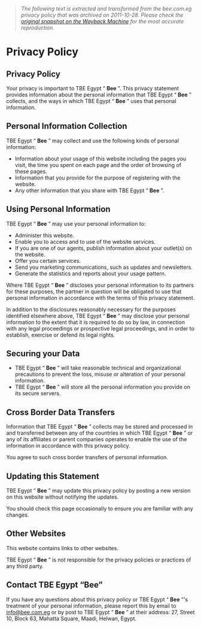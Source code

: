 > *The following text is extracted and transformed from the bee.com.eg privacy policy that was archived on 2011-10-28. Please check the [original snapshot on the Wayback Machine](https://web.archive.org/web/20111028041146id_/http%3A//bee.com.eg/en/privacy-policy.html) for the most accurate reproduction.*

# Privacy Policy

##  Privacy Policy

Your privacy is important to TBE Egypt “ **Bee** ”. This privacy statement provides information about the personal information that TBE Egypt “ **Bee** ” collects, and the ways in which TBE Egypt “ **Bee** ” uses that personal information.

## Personal Information Collection

TBE Egypt “ **Bee** ” may collect and use the following kinds of personal information:

  * Information about your usage of this website including the pages you visit, the time you spent on each page and the order of browsing of these pages. 
  * Information that you provide for the purpose of registering with the website. 
  * Any other information that you share with TBE Egypt “ **Bee** ”.



## Using Personal Information

TBE Egypt “ **Bee** ” may use your personal information to:

  * Administer this website.
  * Enable you to access and to use of the website services.
  * If you are one of our agents, publish information about your outlet(s) on the website.
  * Offer you certain services.
  * Send you marketing communications, such as updates and newsletters.
  * Generate the statistics and reports about your usage pattern.



Where TBE Egypt “ **Bee** ” discloses your personal information to its partners for these purposes, the partner in question will be obligated to use that personal information in accordance with the terms of this privacy statement.

In addition to the disclosures reasonably necessary for the purposes identified elsewhere above, TBE Egypt “ **Bee** ” may disclose your personal information to the extent that it is required to do so by law, in connection with any legal proceedings or prospective legal proceedings, and in order to establish, exercise or defend its legal rights.

## Securing your Data

  * TBE Egypt “ **Bee** ” will take reasonable technical and organizational precautions to prevent the loss, misuse or alteration of your personal information.
  * TBE Egypt “ **Bee** ” will store all the personal information you provide on its secure servers.



## Cross Border Data Transfers

Information that TBE Egypt “ **Bee** ” collects may be stored and processed in and transferred between any of the countries in which TBE Egypt “ **Bee** ” or any of its affiliates or parent companies operates to enable the use of the information in accordance with this privacy policy.

You agree to such cross border transfers of personal information.

## Updating this Statement

TBE Egypt “ **Bee** ” may update this privacy policy by posting a new version on this website without notifying the updates.

You should check this page occasionally to ensure you are familiar with any changes.

## Other Websites

This website contains links to other websites.

TBE Egypt “ **Bee** ” is not responsible for the privacy policies or practices of any third party.

## Contact TBE Egypt “Bee”

If you have any questions about this privacy policy or TBE Egypt “ **Bee** ”'s treatment of your personal information, please report this by email to [info@bee.com.eg](mailto:info@bee.com.eg) or by post to TBE Egypt “ **Bee** ” at their address: 27, Street 10, Block 63, Mahatta Square, Maadi, Helwan, Egypt.
